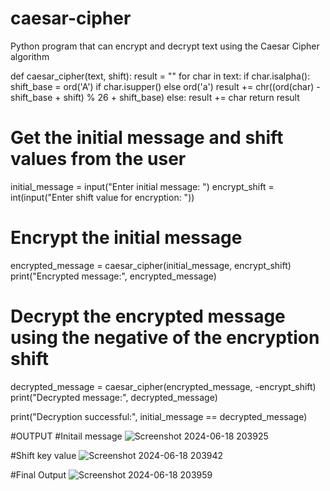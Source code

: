 # caesar-cipher
Python program that can encrypt and decrypt text using the Caesar Cipher algorithm

def caesar_cipher(text, shift):
    result = ""
    for char in text:
        if char.isalpha():
            shift_base = ord('A') if char.isupper() else ord('a')
            result += chr((ord(char) - shift_base + shift) % 26 + shift_base)
        else:
            result += char
    return result

# Get the initial message and shift values from the user
initial_message = input("Enter initial message: ")
encrypt_shift = int(input("Enter shift value for encryption: "))

# Encrypt the initial message
encrypted_message = caesar_cipher(initial_message, encrypt_shift)
print("Encrypted message:", encrypted_message)

# Decrypt the encrypted message using the negative of the encryption shift
decrypted_message = caesar_cipher(encrypted_message, -encrypt_shift)
print("Decrypted message:", decrypted_message)

print("Decryption successful:", initial_message == decrypted_message)

#OUTPUT
#Initail message
![Screenshot 2024-06-18 203925](https://github.com/Ajay0072005/caesar-cipher/assets/173068768/2f5440f8-2fdd-4fc9-ac90-0de8b78ee5ab)

#Shift key value
![Screenshot 2024-06-18 203942](https://github.com/Ajay0072005/caesar-cipher/assets/173068768/82121172-0ce0-49d1-a451-9b570c6f8024)

#Final Output
![Screenshot 2024-06-18 203959](https://github.com/Ajay0072005/caesar-cipher/assets/173068768/1c2d4412-8754-430d-805e-e2adc78dae8b)



